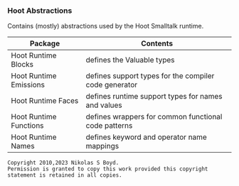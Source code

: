 ### Hoot Abstractions

Contains (mostly) abstractions used by the Hoot Smalltalk runtime.

| **Package** | **Contents** |
| ----------- | ------------ |
| Hoot Runtime Blocks | defines the Valuable types |
| Hoot Runtime Emissions | defines support types for the compiler code generator |
| Hoot Runtime Faces | defines runtime support types for names and values |
| Hoot Runtime Functions | defines wrappers for common functional code patterns |
| Hoot Runtime Names | defines keyword and operator name mappings |


```
Copyright 2010,2023 Nikolas S Boyd.
Permission is granted to copy this work provided this copyright statement is retained in all copies.
```
